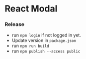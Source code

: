 # React Modal

### Release

- run `npm login` if not logged in yet.
- Update version in `package.json`
- run `npm run build`
- run `npm publish --access public`
